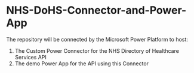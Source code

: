 # NHS-DoHS-Connector-and-Power-App
The repository will be connected by the Microsoft Power Platform to host:
1) The Custom Power Connector for the NHS Directory of Healthcare Services API
2) The demo Power App for the API using this Connector

